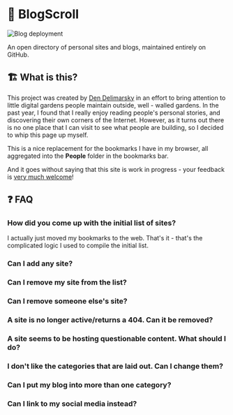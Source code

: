 # 📜 BlogScroll

![Blog deployment](https://github.com/blogscroll/blogscroll/workflows/Blog%20deployment/badge.svg)

An open directory of personal sites and blogs, maintained entirely on GitHub.

## 🏗 What is this?

This project was created by [Den Delimarsky](https://den.dev/) in an effort to bring attention to little digital gardens people maintain outside, well - walled gardens. In the past year, I found that I really enjoy reading people's personal stories, and discovering their own corners of the Internet. However, as it turns out there is no one place that I can visit to see what people are building, so I decided to whip this page up myself.

This is a nice replacement for the bookmarks I have in my browser, all aggregated into the **People** folder in the bookmarks bar.

And it goes without saying that this site is work in progress - your feedback is [very much welcome](https://github.com/blogscroll/blogscroll/issues)!

## ❓ FAQ

### How did you come up with the initial list of sites?

I actually just moved my bookmarks to the web. That's it - that's the complicated logic I used to compile the initial list.

### Can I add any site?

### Can I remove my site from the list?

### Can I remove someone else's site?

### A site is no longer active/returns a 404. Can it be removed?

### A site seems to be hosting questionable content. What should I do?

### I don't like the categories that are laid out. Can I change them?

### Can I put my blog into more than one category?

### Can I link to my social media instead?